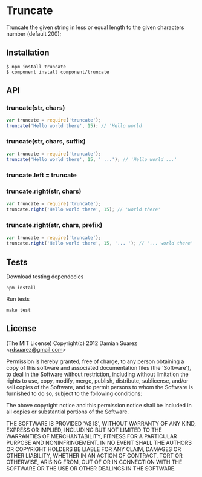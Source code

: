 
# Truncate

  Truncate the given string in less or equal length to the given characters
  number (default 200);

## Installation

```
$ npm install truncate
$ component install component/truncate
```

## API

### truncate(str, chars)

```js
var truncate = require('truncate');
truncate('Hello world there', 15); // 'Hello world'
```

### truncate(str, chars, suffix)

```js
var truncate = require('truncate');
truncate('Hello world there', 15, ' ...'); // 'Hello world ...'
```

### truncate.left = truncate

### truncate.right(str, chars)

```js
var truncate = require('truncate');
truncate.right('Hello world there', 15); // 'world there'
```

### truncate.right(str, chars, prefix)

```js
var truncate = require('truncate');
truncate.right('Hello world there', 15, '... '); // '... world there'
```

## Tests

Download testing dependecies

```
npm install
```

Run tests

```
make test
```

## License

(The MIT License)
Copyright(c) 2012 Damian Suarez &lt;rdsuarez@gmail.com&gt;

Permission is hereby granted, free of charge, to any person obtaining
a copy of this software and associated documentation files (the
'Software'), to deal in the Software without restriction, including
without limitation the rights to use, copy, modify, merge, publish,
distribute, sublicense, and/or sell copies of the Software, and to
permit persons to whom the Software is furnished to do so, subject to
the following conditions:

The above copyright notice and this permission notice shall be
included in all copies or substantial portions of the Software.

THE SOFTWARE IS PROVIDED 'AS IS', WITHOUT WARRANTY OF ANY KIND,
EXPRESS OR IMPLIED, INCLUDING BUT NOT LIMITED TO THE WARRANTIES OF
MERCHANTABILITY, FITNESS FOR A PARTICULAR PURPOSE AND NONINFRINGEMENT.
IN NO EVENT SHALL THE AUTHORS OR COPYRIGHT HOLDERS BE LIABLE FOR ANY
CLAIM, DAMAGES OR OTHER LIABILITY, WHETHER IN AN ACTION OF CONTRACT,
TORT OR OTHERWISE, ARISING FROM, OUT OF OR IN CONNECTION WITH THE
SOFTWARE OR THE USE OR OTHER DEALINGS IN THE SOFTWARE.
